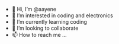 - 👋 Hi, I’m @aayene
- 👀 I’m interested in coding and electronics
- 🌱 I’m currently learning coding
- 💞️ I’m looking to collaborate 
- 📫 How to reach me ...

<!---
aayene/aayene is a ✨ special ✨ repository because its `README.md` (this file) appears on your GitHub profile.
You can click the Preview link to take a look at your changes.
--->
